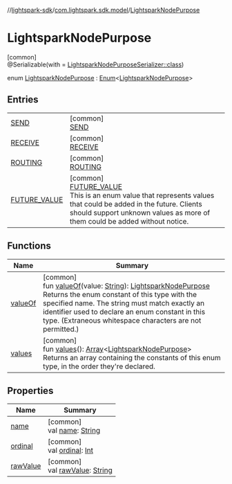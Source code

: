 //[lightspark-sdk](../../../index.md)/[com.lightspark.sdk.model](../index.md)/[LightsparkNodePurpose](index.md)

# LightsparkNodePurpose

[common]\
@Serializable(with = [LightsparkNodePurposeSerializer::class](../-lightspark-node-purpose-serializer/index.md))

enum [LightsparkNodePurpose](index.md) : [Enum](https://kotlinlang.org/api/latest/jvm/stdlib/kotlin/-enum/index.html)&lt;[LightsparkNodePurpose](index.md)&gt;

## Entries

| | |
|---|---|
| [SEND](-s-e-n-d/index.md) | [common]<br>[SEND](-s-e-n-d/index.md) |
| [RECEIVE](-r-e-c-e-i-v-e/index.md) | [common]<br>[RECEIVE](-r-e-c-e-i-v-e/index.md) |
| [ROUTING](-r-o-u-t-i-n-g/index.md) | [common]<br>[ROUTING](-r-o-u-t-i-n-g/index.md) |
| [FUTURE_VALUE](-f-u-t-u-r-e_-v-a-l-u-e/index.md) | [common]<br>[FUTURE_VALUE](-f-u-t-u-r-e_-v-a-l-u-e/index.md)<br>This is an enum value that represents values that could be added in the future. Clients should support unknown values as more of them could be added without notice. |

## Functions

| Name | Summary |
|---|---|
| [valueOf](value-of.md) | [common]<br>fun [valueOf](value-of.md)(value: [String](https://kotlinlang.org/api/latest/jvm/stdlib/kotlin/-string/index.html)): [LightsparkNodePurpose](index.md)<br>Returns the enum constant of this type with the specified name. The string must match exactly an identifier used to declare an enum constant in this type. (Extraneous whitespace characters are not permitted.) |
| [values](values.md) | [common]<br>fun [values](values.md)(): [Array](https://kotlinlang.org/api/latest/jvm/stdlib/kotlin/-array/index.html)&lt;[LightsparkNodePurpose](index.md)&gt;<br>Returns an array containing the constants of this enum type, in the order they're declared. |

## Properties

| Name | Summary |
|---|---|
| [name](../-withdrawal-request-status/-f-u-t-u-r-e_-v-a-l-u-e/index.md#-372974862%2FProperties%2F-962664521) | [common]<br>val [name](../-withdrawal-request-status/-f-u-t-u-r-e_-v-a-l-u-e/index.md#-372974862%2FProperties%2F-962664521): [String](https://kotlinlang.org/api/latest/jvm/stdlib/kotlin/-string/index.html) |
| [ordinal](../-withdrawal-request-status/-f-u-t-u-r-e_-v-a-l-u-e/index.md#-739389684%2FProperties%2F-962664521) | [common]<br>val [ordinal](../-withdrawal-request-status/-f-u-t-u-r-e_-v-a-l-u-e/index.md#-739389684%2FProperties%2F-962664521): [Int](https://kotlinlang.org/api/latest/jvm/stdlib/kotlin/-int/index.html) |
| [rawValue](raw-value.md) | [common]<br>val [rawValue](raw-value.md): [String](https://kotlinlang.org/api/latest/jvm/stdlib/kotlin/-string/index.html) |
